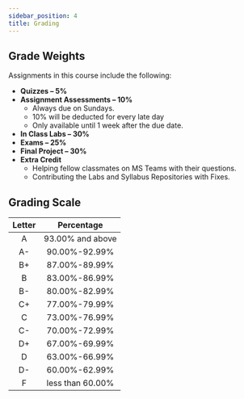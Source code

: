 ```yaml
---
sidebar_position: 4
title: Grading
---
```


## Grade Weights

Assignments in this course include the following:

* **Quizzes – 5%**
* **Assignment Assessments  – 10%**
  * Always due on Sundays.
  * 10% will be deducted for every late day
  * Only available until 1 week after the due date.
* **In Class Labs – 30%**
* **Exams – 25%**
* **Final Project – 30%**
* **Extra Credit**
  * Helping fellow classmates on MS Teams with their questions.
  * Contributing the Labs and Syllabus Repositories with Fixes.

## Grading Scale

| Letter |    Percentage    |
|:------:|:----------------:|
|   A    | 93.00% and above |
|   A-   |  90.00%-92.99%   |
|   B+   |  87.00%-89.99%   |
|   B    |  83.00%-86.99%   |
|   B-   |  80.00%-82.99%   |
|   C+   |  77.00%-79.99%   |
|   C    |  73.00%-76.99%   |
|   C-   |  70.00%-72.99%   |
|   D+   |  67.00%-69.99%   |
|   D    |  63.00%-66.99%   |
|   D-   |  60.00%-62.99%   |
|   F    | less than 60.00% |
